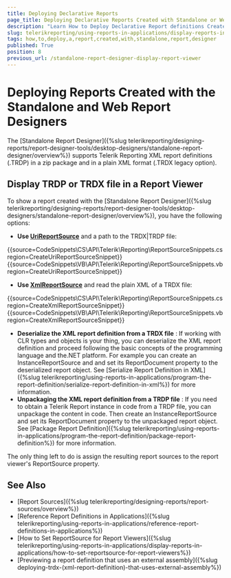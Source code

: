 ```yaml
---
title: Deploying Declarative Reports
page_title: Deploying Declarative Reports Created with Standalone or Web Report Designers
description: "Learn How to Deploy Declarative Report definitions Created with Standalone or Web Report Designers in Telerik Reporting."
slug: telerikreporting/using-reports-in-applications/display-reports-in-applications/how-to-deploy-a-report-created-with-standalone-report-designer
tags: how,to,deploy,a,report,created,with,standalone,report,designer
published: True
position: 8
previous_url: /standalone-report-designer-display-report-viewer
---
```


# Deploying Reports Created with the Standalone and Web Report Designers

The [Standalone Report Designer]({%slug telerikreporting/designing-reports/report-designer-tools/desktop-designers/standalone-report-designer/overview%}) supports Telerik Reporting XML report definitions (.TRDP) in a zip package and in a plain XML format (.TRDX legacy option).

## Display TRDP or TRDX file in a Report Viewer

To show a report created with the [Standalone Report Designer]({%slug telerikreporting/designing-reports/report-designer-tools/desktop-designers/standalone-report-designer/overview%}), you have the following options:

* __Use [UriReportSource](/api/Telerik.Reporting.UriReportSource)__ and a path to the TRDX|TRDP file:

{{source=CodeSnippets\CS\API\Telerik\Reporting\ReportSourceSnippets.cs region=CreateUriReportSourceSnippet}}
{{source=CodeSnippets\VB\API\Telerik\Reporting\ReportSourceSnippets.vb region=CreateUriReportSourceSnippet}}

* __Use [XmlReportSource](/api/Telerik.Reporting.XmlReportSource)__ and read the plain XML of a TRDX file:

{{source=CodeSnippets\CS\API\Telerik\Reporting\ReportSourceSnippets.cs region=CreateXmlReportSourceSnippet}}
{{source=CodeSnippets\VB\API\Telerik\Reporting\ReportSourceSnippets.vb region=CreateXmlReportSourceSnippet}}

* __Deserialize the XML report definition from a TRDX file__ : If working with CLR types and objects is your thing, you can deserialize the XML report definition and proceed following the basic concepts of the programming language and the.NET platform. For example you can create an InstanceReportSource and and set its ReportDocument property to the deserialized report object. See [Serialize Report Definition in XML]({%slug telerikreporting/using-reports-in-applications/program-the-report-definition/serialize-report-definition-in-xml%}) for more information.
* __Unpackaging the XML report definition from a TRDP file__ : If you need to obtain a Telerik Report instance in code from a TRDP file, you can unpackage the content in code. Then create an InstanceReportSource and set its ReportDocument property to the unpackaged report object. See [Package Report Definition]({%slug telerikreporting/using-reports-in-applications/program-the-report-definition/package-report-definition%}) for more information.

The only thing left to do is assign the resulting report sources to the report viewer's ReportSource property.

## See Also

* [Report Sources]({%slug telerikreporting/designing-reports/report-sources/overview%})
* [Reference Report Definitions in Applications]({%slug telerikreporting/using-reports-in-applications/reference-report-definitions-in-applications%})
* [How to Set ReportSource for Report Viewers]({%slug telerikreporting/using-reports-in-applications/display-reports-in-applications/how-to-set-reportsource-for-report-viewers%})
* [Previewing a report definition that uses an external assembly]({%slug deploying-trdx-(xml-report-definition)-that-uses-external-assembly%})
